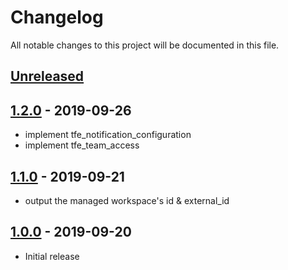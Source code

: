 # Changelog

All notable changes to this project will be documented in this file.

## [Unreleased]

## [1.2.0] - 2019-09-26

- implement tfe_notification_configuration
- implement tfe_team_access

## [1.1.0] - 2019-09-21

- output the managed workspace's id & external_id

## [1.0.0] - 2019-09-20

- Initial release

[Unreleased]: https://github.com/nephosolutions/terraform-google-gcp-project/compare/v1.2.0...HEAD
[1.2.0]: https://github.com/nephosolutions/terraform-google-gcp-project/compare/v1.1.0...v1.2.0
[1.1.0]: https://github.com/nephosolutions/terraform-google-gcp-project/compare/v1.0.0...v1.1.0
[1.0.0]: https://github.com/nephosolutions/terraform-google-gcp-project/releases/tag/v1.0.0
